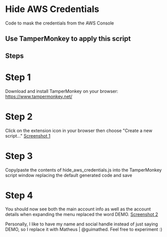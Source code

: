 # Hide AWS Credentials
Code to mask the credentials from the AWS Console

## Use TamperMonkey to apply this script

## Steps

# Step 1
Download and install TamperMonkey on your browser: https://www.tampermonkey.net/

# Step 2
Click on the extension icon in your browser then choose "Create a new script..."
[Screenshot 1](assets/screenshots/hideawscredentials_screenshot1.PNG)

# Step 3
Copy/paste the contents of hide_aws_credentials.js into the TamperMonkey script window replacing the default generated code and save

# Step 4
You should now see both the main account info as well as the account details when expanding the menu replaced the word DEMO. 
[Screenshot 2](assets/screenshots/hideawscredentials_screenshot2.PNG)

Personally, I like to have my name and social handle instead of just saying DEMO, so I replace it with Matheus | @guimathed. Feel free to experiment :)

